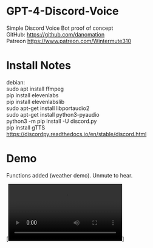 # GPT-4-Discord-Voice
  Simple Discord Voice Bot proof of concept  
  GitHub: https://github.com/danomation  
  Patreon https://www.patreon.com/Wintermute310  
  
# Install Notes
debian:  
    sudo apt install ffmpeg  
    pip install elevenlabs  
    pip install elevenlabslib  
    sudo apt-get install libportaudio2  
    sudo apt-get install python3-pyaudio  
    python3 -m pip install -U discord.py  
    pip install gTTS  
    https://discordpy.readthedocs.io/en/stable/discord.html  

# Demo 
Functions added (weather demo). Unmute to hear.  

[![Watch the video](https://dys.team/stream/video/gpt-voice_update2.mp4)]

